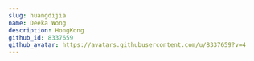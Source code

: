```yaml
---
slug: huangdijia
name: Deeka Wong
description: HongKong
github_id: 8337659
github_avatar: https://avatars.githubusercontent.com/u/8337659?v=4
---
```


